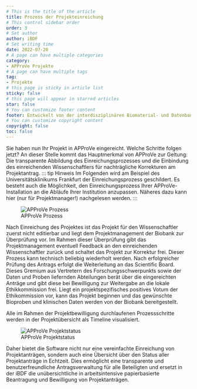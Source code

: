 ```yaml
---
# This is the title of the article
title: Prozess der Projekteinreichung
# This control sidebar order
order: 3
# Set author
author: iBDF
# Set writing time
date: 2022-07-20
# A page can have multiple categories
category:
- APProVe Projekte
# A page can have multiple tags
tag:
- Projekte
# this page is sticky in article list
sticky: false
# this page will appear in starred articles
star: false
# You can customize footer content
footer: Entwickelt von der interdisziplinären Biomaterial- und Datenbank Frankfurt (iBDF)
# You can customize copyright content
copyright: false
toc: false
---
```


Sie haben nun Ihr Projekt in APProVe eingereicht. Welche Schritte folgen jetzt?
An dieser Stelle kommt das Hauptmerkmal von APProVe zur Geltung: Die transparente Abbildung des Einreichungsprozesses und die Einbindung des einreichenden Wissenschaftlers für nachträgliche Korrekturen am Projektantrag.
::: tip Hinweis
Im Folgenden wird am Beispiel des Universitätsklinikums Frankfurt der Einreichungsprozess geschildert.
Es besteht auch die Möglichkeit, den Einreichungsprozess Ihrer APProVe-Installation an die Abläufe Ihrer Institution anzupassen. 
Näheres dazu kann hier (nur für Projektmanager!) nachgelesen werden.
:::

<figure>
  <div class="container">
    <label for="Container">
    <img :src="$withBase('/img/architecture/Project_management_APProVe_en.png')" alt="APProVe Prozess">
    </label>
      <figcaption>APProVe Prozess</figcaption>
  </div>
</figure>

Nach Einreichung des Projektes ist das Projekt für den Wissenschaftler zuerst nicht editierbar und liegt dem Projektmanagement der Biobank zur Überprüfung vor. 
Im Rahmen dieser Überprüfung gibt das Projektmanagement eventuell Feedback an den einreichenden Wissenschaftler zurück und schaltet das Projekt zur Korrektur frei. 
Dieser Prozess kann technisch beliebig wiederholt werden. Nach erfolgreicher Prüfung des Antrags erfolgt die Weiterleitung an das Scientific Board.
Dieses Gremium aus Vertretern des Forschungsschwerpunkts sowie der Daten und Proben liefernden Abteilungen berät über die eingereichten Anträge und gibt diese bei Bewilligung zur Weitergabe an die lokale Ethikkommission frei. Liegt ein projektspezifisches positives Votum der Ethikommission vor, kann das Projekt beginnen und das gewünschte Bioproben und klinischen Daten werden von der Biobank bereitgestellt.

Alle im Rahmen der Projektbewilligung durchlaufenen Prozessschritte werden in der Projektübersicht als Timeline visualisiert.

<figure>
  <div class="container">
    <label for="Container">
    <img :src="$withBase('/img/project/project_status.png')" alt="APProVe Projektstatus">
    </label>
      <figcaption>APProVe Projektstatus</figcaption>
  </div>
</figure>

Daher bietet die Software nicht nur eine vereinfachte Einreichung von Projektanträgen, sondern auch eine Übersicht über den Status aller Projektanträge in Echtzeit. Dies ermöglicht eine transparente und benutzerfreundliche Antragsverwaltung für alle Beteiligten und ersetzt in der iBDF die unübersichtliche in arbeitsintensive papierbasierte Beantragung und Bewilligung von Projektanträgen.